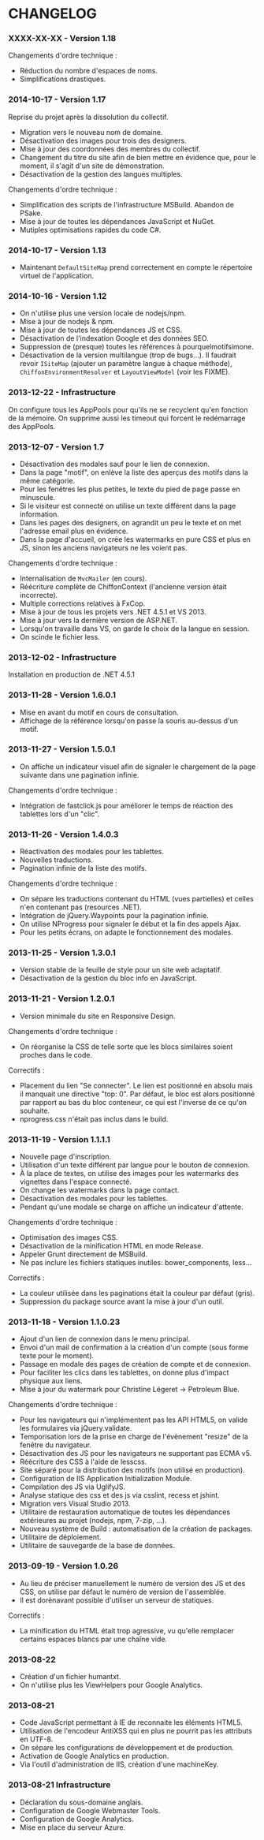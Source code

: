 CHANGELOG
=========

### XXXX-XX-XX - Version 1.18

Changements d'ordre technique :
* Réduction du nombre d'espaces de noms.
* Simplifications drastiques.

### 2014-10-17 - Version 1.17

Reprise du projet après la dissolution du collectif.

* Migration vers le nouveau nom de domaine.
* Désactivation des images pour trois des designers.
* Mise à jour des coordonnées des membres du collectif.
* Changement du titre du site afin de bien mettre en évidence que, pour le moment,
  il s'agit d'un site de démonstration.
* Désactivation de la gestion des langues multiples.

Changements d'ordre technique :
* Simplification des scripts de l'infrastructure MSBuild. Abandon de PSake.
* Mise à jour de toutes les dépendances JavaScript et NuGet.
* Mutiples optimisations rapides du code C#.

### 2014-10-17 - Version 1.13

* Maintenant `DefaultSiteMap` prend correctement en compte le répertoire
  virtuel de l'application.

### 2014-10-16 - Version 1.12

* On n'utilise plus une version locale de nodejs/npm.
* Mise à jour de nodejs & npm.
* Mise à jour de toutes les dépendances JS et CSS.
* Désactivation de l'indexation Google et des données SEO.
* Suppression de (presque) toutes les références à pourquelmotifsimone.
* Désactivation de la version multilangue (trop de bugs...).
  Il faudrait revoir `ISiteMap` (ajouter un paramètre langue à chaque méthode),
  `ChiffonEnvironmentResolver` et `LayoutViewModel` (voir les FIXME).

### 2013-12-22 - Infrastructure

On configure tous les AppPools pour qu'ils ne se recyclent qu'en fonction de la mémoire.
On supprime aussi les timeout qui forcent le redémarrage des AppPools.

### 2013-12-07 - Version 1.7

* Désactivation des modales sauf pour le lien de connexion.
* Dans la page "motif", on enlève la liste des aperçus des motifs dans la même catégorie.
* Pour les fenêtres les plus petites, le texte du pied de page passe en minuscule.
* Si le visiteur est connecté on utilise un texte différent dans la page information.
* Dans les pages des designers, on agrandit un peu le texte et on met l'adresse email plus en évidence.
* Dans la page d'accueil, on crée les watermarks en pure CSS et plus en JS, sinon les anciens
  navigateurs ne les voient pas.

Changements d'ordre technique :
* Internalisation de `MvcMailer` (en cours).
* Réécriture complète de ChiffonContext (l'ancienne version était incorrecte).
* Multiple corrections relatives à FxCop.
* Mise à jour de tous les projets vers .NET 4.5.1 et VS 2013.
* Mise à jour vers la dernière version de ASP.NET.
* Lorsqu'on travaille dans VS, on garde le choix de la langue en session.
* On scinde le fichier less.

### 2013-12-02 - Infrastructure

Installation en production de .NET 4.5.1

### 2013-11-28 - Version 1.6.0.1

* Mise en avant du motif en cours de consultation.
* Affichage de la référence lorsqu'on passe la souris au-dessus d'un motif.

### 2013-11-27 - Version 1.5.0.1

* On affiche un indicateur visuel afin de signaler le chargement de la page suivante dans
  une pagination infinie.

Changements d'ordre technique :
* Intégration de fastclick.js pour améliorer le temps de réaction des tablettes lors d'un "clic".

### 2013-11-26 - Version 1.4.0.3

* Réactivation des modales pour les tablettes.
* Nouvelles traductions.
* Pagination infinie de la liste des motifs.

Changements d'ordre technique :
* On sépare les traductions contenant du HTML (vues partielles) et celles
  n'en contenant pas (resources .NET).
* Intégration de jQuery.Waypoints pour la pagination infinie.
* On utilise NProgress pour signaler le début et la fin des appels Ajax.
* Pour les petits écrans, on adapte le fonctionnement des modales.

### 2013-11-25 - Version 1.3.0.1

* Version stable de la feuille de style pour un site web adaptatif.
* Désactivation de la gestion du bloc info en JavaScript.

### 2013-11-21 - Version 1.2.0.1

* Version minimale du site en Responsive Design.

Changements d'ordre technique :
* On réorganise la CSS de telle sorte que les blocs similaires soient proches dans le code.

Correctifs :
* Placement du lien "Se connecter". Le lien est positionné en absolu mais il manquait
  une directive "top: 0". Par défaut, le bloc est alors positionné par rapport au bas
  du bloc conteneur, ce qui est l'inverse de ce qu'on souhaite.
* nprogress.css n'était pas inclus dans le build.

### 2013-11-19 - Version 1.1.1.1

* Nouvelle page d'inscription.
* Utilisation d'un texte différent par langue pour le bouton de connexion.
* À la place de textes, on utilise des images pour les watermarks des vignettes
  dans l'espace connecté.
* On change les watermarks dans la page contact.
* Désactivation des modales pour les tablettes.
* Pendant qu'une modale se charge on affiche un indicateur d'attente.

Changements d'ordre technique :
* Optimisation des images CSS.
* Désactivation de la minification HTML en mode Release.
* Appeler Grunt directement de MSBuild.
* Ne pas inclure les fichiers statiques inutiles: bower_components, less...

Correctifs :
* La couleur utilisée dans les paginations était la couleur par défaut (gris).
* Suppression du package source avant la mise à jour d'un outil.

### 2013-11-18 - Version 1.1.0.23

* Ajout d'un lien de connexion dans le menu principal.
* Envoi d'un mail de confirmation à la création d'un compte (sous forme texte pour le moment).
* Passage en modale des pages de création de compte et de connexion.
* Pour faciliter les clics dans les tablettes, on donne plus d'impact physique aux liens.
* Mise à jour du watermark pour Christine Légeret -> Petroleum Blue.

Changements d'ordre technique :
* Pour les navigateurs qui n'implémentent pas les API HTML5,
  on valide les formulaires via jQuery.validate.
* Temporisation lors de la prise en charge de l'évènement "resize" de la fenêtre du navigateur.
* Désactivation des JS pour les navigateurs ne supportant pas ECMA v5.
* Réécriture des CSS à l'aide de lesscss.
* Site séparé pour la distribution des motifs (non utilisé en production).
* Configuration de IIS Application Initialization Module.
* Compilation des JS via UglifyJS.
* Analyse statique des css et des js via csslint, recess et jshint.
* Migration vers Visual Studio 2013.
* Utilitaire de restauration automatique de toutes les dépendances
  extérieures au projet (nodejs, npm, 7-zip, ...).
* Nouveau système de Build : automatisation de la création de packages.
* Utilitaire de déploiement.
* Utilitaire de sauvegarde de la base de données.

### 2013-09-19 - Version 1.0.26

* Au lieu de préciser manuellement le numéro de version des JS et des CSS, on utilise par défaut
  le numéro de version de l'assemblée.
* Il est dorénavant possible d'utiliser un serveur de statiques.

Correctifs :
* La minification du HTML était trop agressive, vu qu'elle remplacer certains espaces blancs
  par une chaîne vide.

### 2013-08-22

* Création d'un fichier humantxt.
* On n'utilise plus les ViewHelpers pour Google Analytics.

### 2013-08-21

* Code JavaScript permettant à IE de reconnaite les éléments HTML5.
* Utilisation de l'encodeur AntiXSS qui en plus ne pourrit pas les attributs en UTF-8.
* On sépare les configurations de développement et de production.
* Activation de Google Analytics en production.
* Via l'outil d'administration de IIS, création d'une machineKey.

### 2013-08-21 Infrastructure

* Déclaration du sous-domaine anglais.
* Configuration de Google Webmaster Tools.
* Configuration de Google Analytics.
* Mise en place du serveur Azure.
